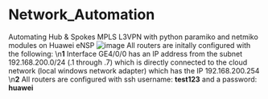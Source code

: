 # Network_Automation
Automating Hub &amp; Spokes MPLS L3VPN with python paramiko and netmiko modules on Huawei eNSP
![image](https://github.com/EyadNasr/Network_Automation/assets/62260537/7dfbe457-fbca-4a3f-92e3-420881c64c45)
All routers are initally configured with the following:
\n**1** Interface GE4/0/0 has an IP address from the subnet 192.168.200.0/24 (.1 through .7) which is directly connected to the cloud network (local windows network adapter) which has the IP 192.168.200.254
\n**2** All routers are configured with ssh username: **test123** and a password: **huawei**


